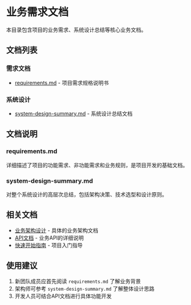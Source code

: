 # 业务需求文档

本目录包含项目的业务需求、系统设计总结等核心业务文档。

## 文档列表

### 需求文档
- [requirements.md](./requirements.md) - 项目需求规格说明书

### 系统设计
- [system-design-summary.md](./system-design-summary.md) - 系统设计总结文档

## 文档说明

### requirements.md
详细描述了项目的功能需求、非功能需求和业务规则，是项目开发的基础文档。

### system-design-summary.md  
对整个系统设计的高层次总结，包括架构决策、技术选型和设计原则。

## 相关文档

- [业务架构设计](../architecture/business/) - 具体的业务架构文档
- [API文档](../api/) - 业务API的详细说明
- [快速开始指南](../guides/getting-started.md) - 项目入门指导

## 使用建议

1. 新团队成员应首先阅读 `requirements.md` 了解业务背景
2. 架构师可参考 `system-design-summary.md` 了解整体设计思路
3. 开发人员可结合API文档进行具体功能开发 